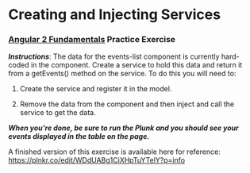 # Creating and Injecting Services
### [Angular 2 Fundamentals](https://app.pluralsight.com/courses/angular2-fundamentals) Practice Exercise

**_Instructions_**: The data for the events-list component is currently hard-coded in the component. Create
a service to hold this data and return it from a getEvents() method on the service. To do this you will need to:

1. Create the service and register it in the model.

1. Remove the data from the component and then inject and call the service to get the data.

**_When you're done, be sure to run the Plunk and you should see your events displayed in the table on the page._**

A finished version of this exercise is available here for reference: https://plnkr.co/edit/WDdUABg1CiXHpTuYTelY?p=info
